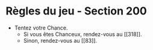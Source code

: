 # Règles du jeu - Section 200

- Tentez votre Chance.
  - Si vous êtes Chanceux, rendez-vous au [[318]].
  - Sinon, rendez-vous au [[83]].
